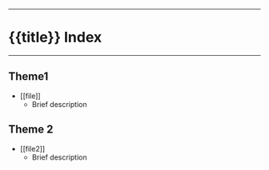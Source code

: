 ___
# {{title}} Index
---
## Theme1 
- [[file]]
	- Brief description 

## Theme 2
- [[file2]]
	- Brief description 